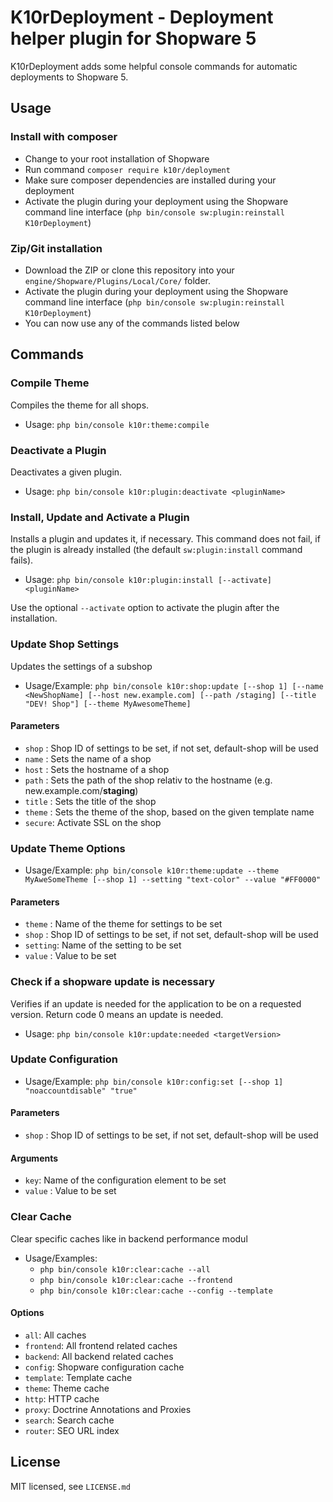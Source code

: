 # K10rDeployment - Deployment helper plugin for Shopware 5

K10rDeployment adds some helpful console commands for automatic deployments to Shopware 5.

## Usage
### Install with composer
* Change to your root installation of Shopware
* Run command `composer require k10r/deployment`
* Make sure composer dependencies are installed during your deployment
* Activate the plugin during your deployment using the Shopware command line interface (`php bin/console sw:plugin:reinstall K10rDeployment`)

### Zip/Git installation
* Download the ZIP or clone this repository into your `engine/Shopware/Plugins/Local/Core/` folder.
* Activate the plugin during your deployment using the Shopware command line interface (`php bin/console sw:plugin:reinstall K10rDeployment`)
* You can now use any of the commands listed below

## Commands
### Compile Theme
Compiles the theme for all shops.

* Usage: `php bin/console k10r:theme:compile`

### Deactivate a Plugin
Deactivates a given plugin.

* Usage: `php bin/console k10r:plugin:deactivate <pluginName>`

### Install, Update and Activate a Plugin
Installs a plugin and updates it, if necessary. This command does not fail, if the plugin is already installed (the default `sw:plugin:install` command fails).

* Usage: `php bin/console k10r:plugin:install [--activate] <pluginName>`

Use the optional `--activate` option to activate the plugin after the installation.

### Update Shop Settings
Updates the settings of a subshop

* Usage/Example: `php bin/console k10r:shop:update [--shop 1] [--name <NewShopName] [--host new.example.com] [--path /staging] [--title "DEV! Shop"] [--theme MyAwesomeTheme] `

#### Parameters
* `shop`  : Shop ID of settings to be set, if not set, default-shop will be used
* `name`  : Sets the name of a shop
* `host`  : Sets the hostname of a shop
* `path`  : Sets the path of the shop relativ to the hostname (e.g. new.example.com/__staging__)
* `title` : Sets the title of the shop
* `theme` : Sets the theme of the shop, based on the given template name
* `secure`: Activate SSL on the shop

### Update Theme Options
* Usage/Example: `php bin/console k10r:theme:update --theme MyAweSomeTheme [--shop 1] --setting "text-color" --value "#FF0000"`

#### Parameters
* `theme`  : Name of the theme for settings to be set
* `shop`   : Shop ID of settings to be set, if not set, default-shop will be used
* `setting`: Name of the setting to be set
* `value`  : Value to be set

### Check if a shopware update is necessary
Verifies if an update is needed for the application to be on a requested version. Return code 0 means an update is needed.

* Usage: `php bin/console k10r:update:needed <targetVersion>`

### Update Configuration
* Usage/Example: `php bin/console k10r:config:set [--shop 1] "noaccountdisable" "true"`

#### Parameters
* `shop`   : Shop ID of settings to be set, if not set, default-shop will be used

#### Arguments
* `key`: Name of the configuration element to be set
* `value`  : Value to be set

### Clear Cache
Clear specific caches like in backend performance modul
* Usage/Examples: 
    * `php bin/console k10r:clear:cache --all`
    * `php bin/console k10r:clear:cache --frontend`
    * `php bin/console k10r:clear:cache --config --template`

#### Options
* `all`: All caches
* `frontend`: All frontend related caches
* `backend`: All backend related caches
* `config`: Shopware configuration cache
* `template`: Template cache
* `theme`: Theme cache
* `http`: HTTP cache
* `proxy`: Doctrine Annotations and Proxies
* `search`: Search cache
* `router`: SEO URL index

## License
MIT licensed, see `LICENSE.md`
